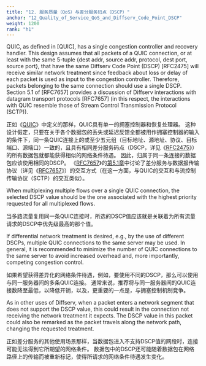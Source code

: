 ```yaml
---
title: "12. 服务质量（QoS）与差分服务码点（DSCP）"
anchor: "12_Quality_of_Service_QoS_and_Diffserv_Code_Point_DSCP"
weight: 1200
rank: "h1"
---
```


QUIC, as defined in [QUIC], has a single congestion controller and recovery handler. This design assumes that all packets of a QUIC connection, or at least with the same 5-tuple {dest addr, source addr, protocol, dest port, source port}, that have the same Diffserv Code Point (DSCP) [RFC2475] will receive similar network treatment since feedback about loss or delay of each packet is used as input to the congestion controller. Therefore, packets belonging to the same connection should use a single DSCP. Section 5.1 of [RFC7657] provides a discussion of Diffserv interactions with datagram transport protocols [RFC7657] (in this respect, the interactions with QUIC resemble those of Stream Control Transmission Protocol (SCTP)).

正如《[QUIC](../RFC9000_Chinese_Simplified)》中定义的那样，QUIC具有单一的拥塞控制器和恢复处理器。
这种设计假定，只要在关于各个数据包的丢失或延迟反馈全都被用作拥塞控制器的输入的条件下，同一条QUIC连接上的或至少五元组（目标地址、源地址、协议、目标端口、源端口）一致的，且具有相同差分服务码点（DSCP，详见《[RFC2475](https://www.rfc-editor.org/info/rfc2475)》）的所有数据包就都能获得相似的网络条件待遇。
因此，归属于同一条连接的数据包应该使用相同的DSCP。
《[RFC7657](https://www.rfc-editor.org/info/rfc7657)》的[第5.1章](https://www.rfc-editor.org/rfc/rfc7657#section-5.1)中讨论了差分服务与数据报传输协议（详见《[RFC7657](https://www.rfc-editor.org/info/rfc7657)》）的交互方式（在这一方面，与QUIC的交互和与流控制传输协议（SCTP）的交互类似）。

When multiplexing multiple flows over a single QUIC connection, the selected DSCP value should be the one associated with the highest priority requested for all multiplexed flows.

当多路流量复用同一条QUIC连接时，所选的DSCP值应该就是关联着为所有流量请求的DSCP中优先级最高的那个值。

If differential network treatment is desired, e.g., by the use of different DSCPs, multiple QUIC connections to the same server may be used. In general, it is recommended to minimize the number of QUIC connections to the same server to avoid increased overhead and, more importantly, competing congestion control.

如果希望获得差异化的网络条件待遇，例如，要使用不同的DSCP，那么可以使用与同一服务器间的多条QUIC连接。
通常来说，推荐将与同一服务器间的QUIC连接数降至最低，以降低开销，以及，更重要的一点是，与拥塞控制机制竞争。

As in other uses of Diffserv, when a packet enters a network segment that does not support the DSCP value, this could result in the connection not receiving the network treatment it expects. The DSCP value in this packet could also be remarked as the packet travels along the network path, changing the requested treatment.

正如差分服务的其他使用场景那样，当数据包进入不支持DSCP值的网段时，连接可能无法得到它所期望的网络条件。
数据包中的DSCP还可能随着数据包在网络路径上的传输而被重新标记，使得所请求的网络条件待遇发生变化。

